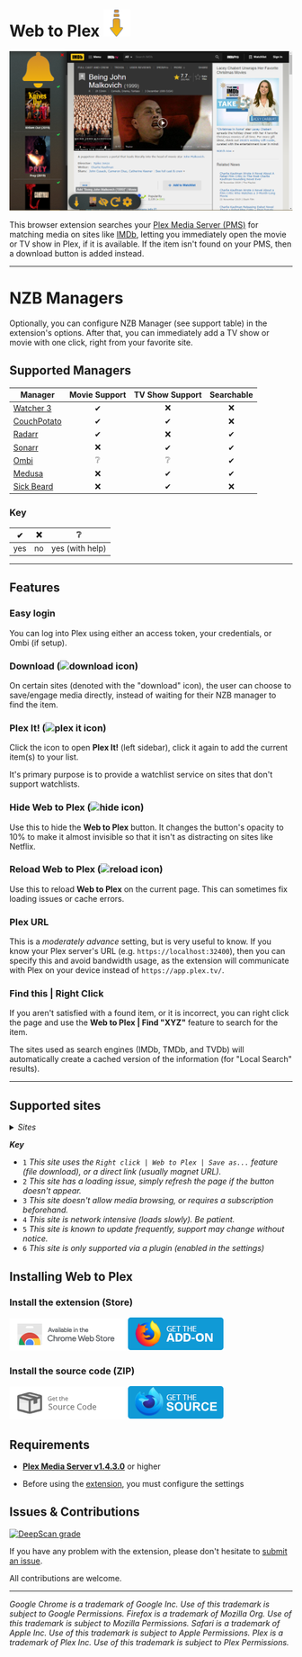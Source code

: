 # Web to Plex ![Icon](src/img/48.png)

![Examples](example.png)

This browser extension searches your [Plex Media Server (PMS)](https://www.plex.tv/downloads/) for matching media on sites like [IMDb](https://imdb.com), letting you immediately open the movie or TV show in Plex, if it is available. If the item isn't found on your PMS, then a download button is added instead.

----

# NZB Managers

Optionally, you can configure NZB Manager (see support table) in the extension's options. After that, you can immediately add a TV show or movie with one click, right from your favorite site.

## Supported Managers
| Manager                                         | Movie Support | TV Show Support | Searchable
| ----------------------------------------------- |:-------------:|:---------------:|:----------:
| [Watcher 3](https://nosmokingbandit.github.io/) | ✔             | ❌             | ❌
| [CouchPotato](https://couchpota.to/)            | ✔             | ✔              | ❌
| [Radarr](https://radarr.video/)                 | ✔             | ❌             | ✔
| [Sonarr](https://sonarr.tv/)                    | ❌            | ✔              | ✔
| [Ombi](https://ombi.io/)                        | ❔             | ❔              | ✔
| [Medusa](https://pymedusa.com/)                 | ❌            | ✔              | ✔
| [Sick Beard](https://sickbeard.com/)            | ❌            | ✔              | ❌

### Key

| ✔ | ❌ | ❔ |
| - | - | - |
| yes | no | yes (with help) |

----

## Features
### Easy login
You can log into Plex using either an access token, your credentials, or Ombi (if setup).

### Download (![download icon](https://github.com/SpaceK33z/web-to-plex/blob/master/src/img/16.png))
On certain sites (denoted with the "download" icon), the user can choose to save/engage media directly, instead of waiting for their NZB manager to find the item.

### Plex It! (![plex it icon](https://github.com/SpaceK33z/web-to-plex/blob/master/src/img/plexit.16.png))
Click the icon to open **Plex It!** (left sidebar), click it again to add the current item(s) to your list.

It's primary purpose is to provide a watchlist service on sites that don't support watchlists.

### Hide Web to Plex (![hide icon](https://github.com/SpaceK33z/web-to-plex/blob/master/src/img/hide.16.png))
Use this to hide the **Web to Plex** button. It changes the button's opacity to 10% to make it almost invisible so that it isn't as distracting on sites like Netflix.

### Reload Web to Plex (![reload icon](https://github.com/SpaceK33z/web-to-plex/blob/master/src/img/reload.16.png))
Use this to reload **Web to Plex** on the current page. This can sometimes fix loading issues or cache errors.

### Plex URL
This is a *moderately advance* setting, but is very useful to know. If you know your Plex server's URL (e.g. `https://localhost:32400`), then you can specify this and avoid bandwidth usage, as the extension will communicate with Plex on your device instead of `https://app.plex.tv/`.

### Find this | Right Click
If you aren't satisfied with a found item, or it is incorrect, you can right click the page and use the **Web to Plex | Find "XYZ"** feature to search for the item.

The sites used as search engines (IMDb, TMDb, and TVDb) will automatically create a cached version of the information (for "Local Search" results).

--------

## Supported sites

<article>
<details>
<summary> <i>Sites</i> </summary>

1.  [Movieo](http://movieo.me/)
2.  [IMDb](http://imdb.com/)
3.  [Trakt.tv](https://trakt.tv/)
4.  [Letterboxd](https://letterboxd.com/)
5.  [GoStream](https://gostream.site/)<sup>1</sup>
6.  [TV Maze](http://www.tvmaze.com/)
7.  [The TVDb](https://www.thetvdb.com/)
8.  [The MovieDb](https://www.themoviedb.org/)
9.  [VRV](https://vrv.co/)<sup>2</sup>
10. [Hulu](https://hulu.com/)<sup>2/3/4</sup>
11. [Google Play Store](https://play.google.com/store/movies/)
12. Google Search (search results)
13. [iTunes](https://itunes.apple.com/)<sup>3/5</sup>
14. [Metacritic](http://www.metacritic.com/)<sup>4</sup>
15. [Fandango](https://www.fandango.com/)
16. [Amazon](https://www.amazon.com/)<sup>5</sup>
17. [Vudu](https://www.vudu.com/)
18. [Verizon](https://www.tv.verizon.com/)
19. [CouchPotato](http://couchpotato.life/)
20. [Rotten Tomatoes](https://www.rottentomatoes.com/)
21. [ShowRSS](https://showrss.info/)<sup>1</sup> (button isn't meant to appear)
22. [Netflix](https://netflix.com/)<sup>3</sup>
23. [Toloka](https://toloka.to/)<sup>6</sup>
24. [Shana Project](https://www.shanaproject.com/)<sup>6</sup>
25. [My Anime List](https://myanimelist.com/)<sup>6</sup>
26. [My Shows](https://en.myshows.me/)<sup>6</sup>
27. [YouTube](https://youtube.com/)
28. [Flickmetrix (Cinesift)](https://flickmetrix.com/)
29. [Allociné](https://www.allocine.fr/)
30. [MovieMeter](https://www.moviemeter.nl/)
31. [JustWatch](https://justwatch.com/)
32. [Vumoo](https://vumoo.to/)<sup>1</sup>
33. [Web to Plex](https://ephellon.github.io/web.to.plex/)<sup>2/3/4/5</sup>
34. [Indomovie](https://indomovie.club)<sup>5/6</sup>
35. [Kitsu](https://kitsu.io/)<sup>6</sup>
36. [Redbox](https://redbox.com/)<sup>6</sup>
37. [Freeform (Go)](http://freeform.go.com/)<sup>6</sup>
38. [Free Movies Cinema](https://freemoviescinema.com/)<sup>6</sup>
39. [SnagFilms](https://snagfilms.com/)<sup>6</sup>
40. [Fox Searchlight](http://foxsearchlight.com/)<sup>6</sup>

</details>

**_Key_**

- `1` *This site uses the `Right click | Web to Plex | Save as...` feature (file download), or a direct link (usually magnet URL).*
- `2` *This site has a loading issue, simply refresh the page if the button doesn't appear.*
- `3` *This site doesn't allow media browsing, or requires a subscription beforehand.*
- `4` *This site is network intensive (loads slowly). Be patient.*
- `5` *This site is known to update frequently, support may change without notice.*
- `6` *This site is only supported via a plugin (enabled in the settings)*

</article>

## Installing Web to Plex

### Install the extension (Store)

<a href="https://chrome.google.com/webstore/detail/movieo-to-plex/kmcinnefmnkfnmnmijfmbiaflncfifcn"><img alt="Get it for Chrome" src="badge.chrome.png" /></a>
<a href="https://addons.mozilla.org/en-US/firefox/addon/web-to-plex/"><img alt="Get it for Firefox" src="badge.firefox.png" /></a>

### Install the source code (ZIP)

<a href="src.zip"><img alt="Get it for Chrome" src="source.chrome.png" /></a>
<a href="moz.zip"><img alt="Get it for Firefox" src="source.firefox.png" /></a>

## Requirements

+ [**Plex Media Server v1.4.3.0**](https://www.plex.tv/downloads/#getdownload) or higher

+ Before using the [extension](chrome://extensions), you must configure the settings

## Issues & Contributions

[![DeepScan grade](https://deepscan.io/api/teams/5912/projects/7762/branches/83413/badge/grade.svg)](https://deepscan.io/dashboard#view=project&tid=5912&pid=7762&bid=83413)


<!--
    master:         83413
    beta-branch:    83438
-->

If you have any problem with the extension, please don't hesitate to [submit an issue](https://github.com/SpaceK33z/web-to-plex/issues/new/choose).

All contributions are welcome.

----

*Google Chrome is a trademark of Google Inc. Use of this trademark is subject to Google Permissions.*
*Firefox is a trademark of Mozilla Org. Use of this trademark is subject to Mozilla Permissions.*
*Safari is a trademark of Apple Inc. Use of this trademark is subject to Apple Permissions.*
*Plex is a trademark of Plex Inc. Use of this trademark is subject to Plex Permissions.*

